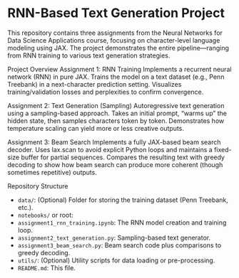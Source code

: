 # RNN-Based Text Generation Project
This repository contains three assignments from the Neural Networks for Data Science Applications course, focusing on character-level language modeling using JAX. The project demonstrates the entire pipeline—ranging from RNN training to various text generation strategies.

Project Overview
Assignment 1: RNN Training
Implements a recurrent neural network (RNN) in pure JAX.
Trains the model on a text dataset (e.g., Penn Treebank) in a next-character prediction setting.
Visualizes training/validation losses and perplexities to confirm convergence.

Assignment 2: Text Generation (Sampling)
Autoregressive text generation using a sampling-based approach.
Takes an initial prompt, “warms up” the hidden state, then samples characters token by token.
Demonstrates how temperature scaling can yield more or less creative outputs.

Assignment 3: Beam Search
Implements a fully JAX-based beam search decoder.
Uses lax.scan to avoid explicit Python loops and maintains a fixed-size buffer for partial sequences.
Compares the resulting text with greedy decoding to show how beam search can produce more coherent (though sometimes repetitive) outputs.

Repository Structure
- `data/`: (Optional) Folder for storing the training dataset (Penn Treebank, etc.).
- `notebooks/` or root:
- `assignment1_rnn_training.ipynb`: The RNN model creation and training loop.
- `assignment2_text_generation.py`: Sampling-based text generator.
- `assignment3_beam_search.py`: Beam search code plus comparisons to greedy decoding.
- `utils/`: (Optional) Utility scripts for data loading or pre-processing.
- `README.md`: This file.

